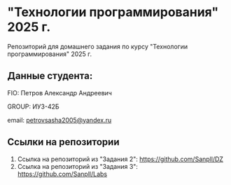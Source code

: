 # "Технологии программирования" 2025 г.
Репозиторий для домашнего задания по курсу "Технологии программирования" 2025 г.
## Данные студента:

FIO: Петров Александр Андреевич

GROUP: ИУ3-42Б

email: petrovsasha2005@yandex.ru

## Ссылки на репозитории

1. Ссылка на репозиторий из "Задания 2": https://github.com/Sanpll/DZ
2. Ссылка на репозиторий из "Задания 3": https://github.com/Sanpll/Labs